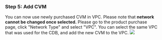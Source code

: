 ### Step 5: Add CVM
You can now use newly purchased CVM in VPC. Please note that **network cannot be changed once selected.**
Please go to the product purchase page, click "Network Type" and select "VPC".  You can select the same VPC that was used for the CDB, and add the new CVM to the VPC.
![](https://mc.qcloudimg.com/static/img/ede1b30456b4fe9f46e6f0ea954f8c22/step11.png)